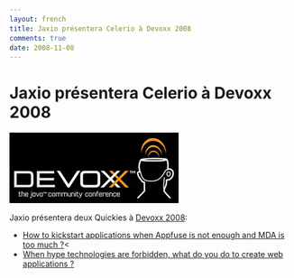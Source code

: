 ```yaml
---
layout: french
title: Jaxio présentera Celerio à Devoxx 2008 
comments: true
date: 2008-11-08
---
```

# Jaxio présentera Celerio à Devoxx 2008

<img src="/images/events/logo_devoxx.jpg" alt="Jaxio présentera Celerio à Devoxx"/>

Jaxio présentera deux Quickies à <a href="http://www.devoxx.com/display/JV08/Home" >Devoxx 2008</a>:

* <a href="http://www.devoxx.com/pages/viewpage.action?pageId=1704232" >How to kickstart applications when Appfuse is not enough and MDA is too much ?</a><
* <a href="http://www.devoxx.com/pages/viewpage.action?pageId=1704186" >When hype technologies are forbidden, what do you do to create web applications ?</a>
